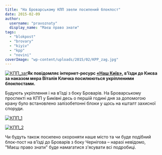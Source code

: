 ```yaml
---
title: "На Броварському КПП звели посилений блокпост"
date: 2015-02-09
author: 
  username: "pravoznaty"
  display_name: "Маєш право знати"
tags: 
  - "blokpost"
  - "brovary"
  - "kiyiv"
  - "kpp"
  - "novini"
coverImage: "wp-content/uploads/2015/02/KPP_zag.jpg"
---
```


[![КПП_заг](https://mpz.brovary.org/wp-content/uploads/2015/02/KPP_zag.jpg)](https://mpz.brovary.org/wp-content/uploads/2015/02/KPP_zag.jpg)**Як повідомляє інтернет-ресурс [«Наш Київ»](https://nashkiev.ua/zhurnal/novosti/pod-kievom-stroyat-novyy-usilennyy-blokpost-foto.html), в’їзди до Києва за наказом мера Віталія Кличка посилюються укріпленими блокпостами.**

Будують укріплення і на в’їзді з боку Броварів. На Броварському проспекті на КПП у Биківні десь о першій годині дня за допомогою крану було встановлено залізобетонні блоки у щось на кшталт захисної споруди.

[![КПП_1](https://mpz.brovary.org/wp-content/uploads/2015/02/KPP_1.jpg)](https://mpz.brovary.org/wp-content/uploads/2015/02/KPP_1.jpg)

[![КПП_2](https://mpz.brovary.org/wp-content/uploads/2015/02/KPP_2.jpg)](https://mpz.brovary.org/wp-content/uploads/2015/02/KPP_2.jpg)

Чи будуть також посилено охороняти наше місто та чи буде подібний блок-пост на в’їзді до Броварів з боку Чернігова – наразі невідомо, "Маєш право знати" буде намагатися з'ясувати всі подробиці.
